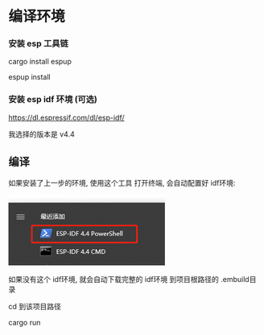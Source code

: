# 编译环境

### 安装 esp 工具链

cargo install espup

espup install

### 安装 esp idf 环境 (可选)

https://dl.espressif.com/dl/esp-idf/

我选择的版本是 v4.4

## 编译

如果安装了上一步的环境, 使用这个工具 打开终端, 会自动配置好 idf环境:

![](images/Readme/20230223214417.png)

如果没有这个 idf环境, 就会自动下载完整的 idf环境 到项目根路径的 .embuild目录

cd 到该项目路径

cargo run
